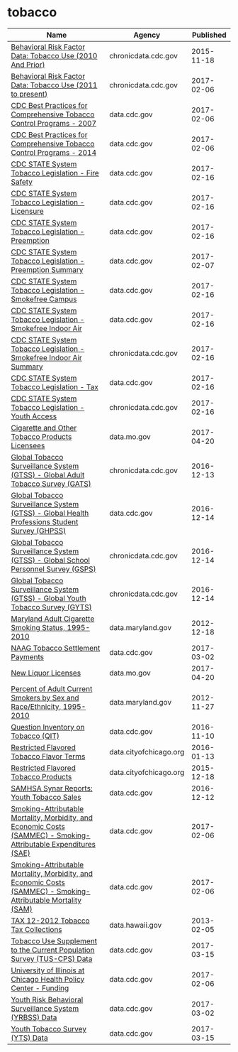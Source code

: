 # tobacco

Name | Agency | Published
---- | ---- | ---------
[Behavioral Risk Factor Data: Tobacco Use (2010 And Prior)](../datasets/fpp2-pp25.md) | chronicdata.cdc.gov | 2015-11-18
[Behavioral Risk Factor Data: Tobacco Use (2011 to present)](../datasets/wsas-xwh5.md) | chronicdata.cdc.gov | 2017-02-06
[CDC Best Practices for Comprehensive Tobacco Control Programs - 2007](../datasets/n4v6-56e8.md) | data.cdc.gov | 2017-02-06
[CDC Best Practices for Comprehensive Tobacco Control Programs - 2014](../datasets/vm4m-idi8.md) | data.cdc.gov | 2017-02-06
[CDC STATE System Tobacco Legislation - Fire Safety](../datasets/isz8-idbx.md) | data.cdc.gov | 2017-02-16
[CDC STATE System Tobacco Legislation - Licensure](../datasets/eb4y-d4ic.md) | data.cdc.gov | 2017-02-16
[CDC STATE System Tobacco Legislation - Preemption](../datasets/xsta-sbh5.md) | data.cdc.gov | 2017-02-16
[CDC STATE System Tobacco Legislation - Preemption Summary](../datasets/hj2x-85ya.md) | data.cdc.gov | 2017-02-07
[CDC STATE System Tobacco Legislation - Smokefree Campus](../datasets/yhkp-cczf.md) | data.cdc.gov | 2017-02-16
[CDC STATE System Tobacco Legislation - Smokefree Indoor Air](../datasets/32fd-hyzc.md) | data.cdc.gov | 2017-02-16
[CDC STATE System Tobacco Legislation - Smokefree Indoor Air Summary](../datasets/2snk-eav4.md) | chronicdata.cdc.gov | 2017-02-16
[CDC STATE System Tobacco Legislation - Tax](../datasets/2dwv-vfam.md) | data.cdc.gov | 2017-02-16
[CDC STATE System Tobacco Legislation - Youth Access](../datasets/hgv5-3wrn.md) | chronicdata.cdc.gov | 2017-02-16
[Cigarette and Other Tobacco Products Licensees](../datasets/inpf-ekav.md) | data.mo.gov | 2017-04-20
[Global Tobacco Surveillance System (GTSS) - Global Adult Tobacco Survey (GATS)](../datasets/4xf6-nrwk.md) | chronicdata.cdc.gov | 2016-12-13
[Global Tobacco Surveillance System (GTSS) - Global Health Professions Student Survey (GHPSS)](../datasets/x6ag-8y7r.md) | data.cdc.gov | 2016-12-14
[Global Tobacco Surveillance System (GTSS) - Global School Personnel Survey (GSPS)](../datasets/5hns-mwci.md) | chronicdata.cdc.gov | 2016-12-14
[Global Tobacco Surveillance System (GTSS) - Global Youth Tobacco Survey (GYTS)](../datasets/57qw-ifet.md) | chronicdata.cdc.gov | 2016-12-14
[Maryland Adult Cigarette Smoking Status, 1995-2010](../datasets/ycny-6riz.md) | data.maryland.gov | 2012-12-18
[NAAG Tobacco Settlement Payments](../datasets/ffbi-is3j.md) | data.cdc.gov | 2017-03-02
[New Liquor Licenses](../datasets/dymb-xy5c.md) | data.mo.gov | 2017-04-20
[Percent of Adult Current Smokers by Sex and Race/Ethnicity, 1995-2010](../datasets/xyrh-5e77.md) | data.maryland.gov | 2012-11-27
[Question Inventory on Tobacco (QIT)](../datasets/vdgb-f9s3.md) | data.cdc.gov | 2016-11-10
[Restricted Flavored Tobacco Flavor Terms](../datasets/fkci-tsq8.md) | data.cityofchicago.org | 2016-01-13
[Restricted Flavored Tobacco Products](../datasets/5wce-bks2.md) | data.cityofchicago.org | 2015-12-18
[SAMHSA Synar Reports: Youth Tobacco Sales](../datasets/escb-scz6.md) | data.cdc.gov | 2016-12-12
[Smoking-Attributable Mortality, Morbidity, and Economic Costs (SAMMEC) - Smoking-Attributable Expenditures (SAE)](../datasets/ezab-8sq5.md) | data.cdc.gov | 2017-02-06
[Smoking-Attributable Mortality, Morbidity, and Economic Costs (SAMMEC) - Smoking-Attributable Mortality (SAM)](../datasets/4yyu-3s69.md) | data.cdc.gov | 2017-02-06
[TAX 12-2012 Tobacco Tax Collections](../datasets/42id-b4fw.md) | data.hawaii.gov | 2013-02-05
[Tobacco Use Supplement to the Current Population Survey (TUS-CPS) Data](../datasets/4y6p-yphk.md) | data.cdc.gov | 2017-03-15
[University of Illinois at Chicago Health Policy Center - Funding](../datasets/vw7y-v3uk.md) | data.cdc.gov | 2017-02-06
[Youth Risk Behavioral Surveillance System (YRBSS) Data](../datasets/3596-ayf6.md) | data.cdc.gov | 2017-03-02
[Youth Tobacco Survey (YTS) Data](../datasets/4juz-x2tp.md) | data.cdc.gov | 2017-03-15

